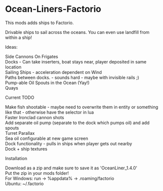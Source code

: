 # Ocean-Liners-Factorio
This mods adds ships to Factorio.

Drivable ships to sail across the oceans. You can even use landfill from within a ship!

Ideas: <br>

Side Cannons On Frigates <br>
Docks - Can take inserters, boat stays near, player deposited in same location <br>
Sailing Ships - acceleration dependent on Wind <br>
Paths between docks. - sounds hard - maybe with invisible rails ;) <br>
Pump-able Oil Spouts in the Ocean (Yay!) <br>
Quays <br>


Current TODO <br>

Make fish shootable - maybe need to overwrite them in entity or something like that - otherwise have the selector in lua <br>
Faster Ironclad cannon shots <br>
Add separate oil pump (separate to the dock which pumps oil) and add spouts <br>
Turret Parallax <br>
Sea oil configurable at new game screen <br>
Dock functionality - pulls in ships when player gets out nearby <br>
Dock + ship textures <br>




Installation <br>

Download as a zip and make sure to save it as 'OceanLiner_1.4.0' <br>
Put the zip in your mods folder! <br>
For Windows:  run -> %appdata% -> .roaming/factorio <br>
Ubuntu: ~/.factorio
